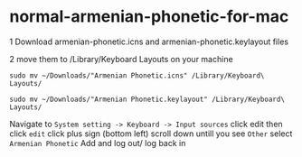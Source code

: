 # normal-armenian-phonetic-for-mac

1 Download armenian-phonetic.icns and armenian-phonetic.keylayout files

2 move them to /Library/Keyboard Layouts on your machine

``sudo mv ~/Downloads/"Armenian Phonetic.icns" /Library/Keyboard\ Layouts/
``

``
sudo mv ~/Downloads/"Armenian Phonetic.keylayout" /Library/Keyboard\ Layouts/
``

Navigate to `System setting -> Keyboard -> Input sources` 
click edit then click `edit` click plus sign (bottom left) scroll down untill you see ``Other`` select `Armenian Phonetic` Add and log out/ log back in


